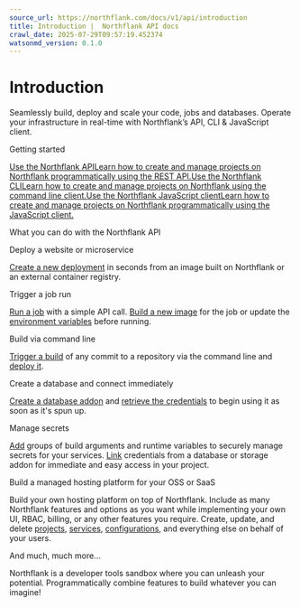 ```yaml
---
source_url: https://northflank.com/docs/v1/api/introduction
title: Introduction |  Northflank API docs
crawl_date: 2025-07-29T09:57:19.452374
watsonmd_version: 0.1.0
---
```


# Introduction

Seamlessly build, deploy and scale your code, jobs and databases. Operate your infrastructure in real-time with Northflank’s API, CLI & JavaScript client.

Getting started

[Use the Northflank APILearn how to create and manage projects on Northflank programmatically using the REST API.](/docs/v1/api/use-the-api)[Use the Northflank CLILearn how to create and manage projects on Northflank using the command line client.](/docs/v1/api/use-the-cli)[Use the Northflank JavaScript clientLearn how to create and manage projects on Northflank programmatically using the JavaScript client.](/docs/v1/api/use-the-javascript-client)

What you can do with the Northflank API

Deploy a website or microservice

[Create a new deployment](./services/create-deployment-service) in seconds from an image built on Northflank or an external container registry.

Trigger a job run

[Run a job](./jobs/run-job) with a simple API call. [Build a new image](./jobs/start-job-build) for the job or update the [environment variables](./jobs/edit-job-runtime-environment) before running.

Build via command line

[Trigger a build](./services/start-service-build) of any commit to a repository via the command line and [deploy it](./services/update-service-deployment).

Create a database and connect immediately

[Create a database addon](./addons/create-addon) and [retrieve the credentials](./addons/get-addon-credentials) to begin using it as soon as it's spun up.

Manage secrets

[Add](./secrets/create-secret) groups of build arguments and runtime variables to securely manage secrets for your services. [Link](./secrets/update-secret-addon-link) credentials from a database or storage addon for immediate and easy access in your project.

Build a managed hosting platform for your OSS or SaaS

Build your own hosting platform on top of Northflank. Include as many Northflank features and options as you want while implementing your own UI, RBAC, billing, or any other features you require. Create, update, and delete [projects](./projects/create-project), [services](./services/create-combined-service), [configurations](./secrets/create-secret), and everything else on behalf of your users.

And much, much more...

Northflank is a developer tools sandbox where you can unleash your potential. Programmatically combine features to build whatever you can imagine!